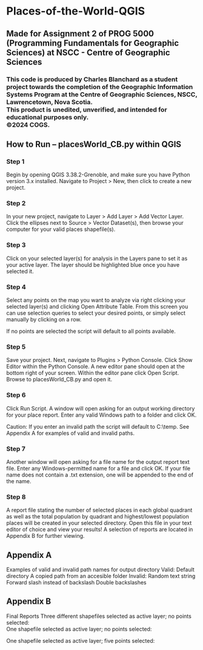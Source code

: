 # Places-of-the-World-QGIS 
## Made for Assignment 2 of PROG 5000 (Programming Fundamentals for Geographic Sciences) at NSCC - Centre of Geographic Sciences

### This code is produced by Charles Blanchard as a student project towards the completion of the Geographic Information Systems Program at the Centre of Geographic Sciences, NSCC, Lawrencetown, Nova Scotia. <br> This product is unedited, unverified, and intended for educational purposes only. <br> ©2024 COGS. 

## How to Run – placesWorld_CB.py within QGIS
### Step 1
Begin by opening QGIS 3.38.2-Grenoble, and make sure you have Python version 3.x installed. Navigate to Project > New, then click to create a new project. 
### Step 2
In your new project, navigate to Layer > Add Layer > Add Vector Layer. Click the ellipses next to Source > Vector Dataset(s), then browse your computer for your valid places shapefile(s). 

### Step 3
Click on your selected layer(s) for analysis in the Layers pane to set it as your active layer. The layer should be highlighted blue once you have selected it. 

### Step 4
Select any points on the map you want to analyze via right clicking your selected layer(s) and clicking Open Attribute Table. From this screen you can use selection queries to select your desired points, or simply select manually by clicking on a row.

If no points are selected the script will default to all points available.

### Step 5
Save your project. Next, navigate to Plugins > Python Console. Click Show Editor within the Python Console. A new editor pane should open at the bottom right of your screen. Within the editor pane click Open Script. Browse to placesWorld_CB.py and open it. 







### Step 6
Click Run Script. A window will open asking for an output working directory for your place report. Enter any valid Windows path to a folder and click OK.

Caution: If you enter an invalid path the script will default to C:\temp. See Appendix A for examples of valid and invalid paths.

### Step 7
Another window will open asking for a file name for the output report text file. Enter any Windows-permitted name for a file and click OK. If your file name does not contain a .txt extension, one will be appended to the end of the name.

 




### Step 8
A report file stating the number of selected places in each global quadrant as well as the total population by quadrant and highest/lowest population places will be created in your selected directory. Open this file in your text editor of choice and view your results! A selection of reports are located in Appendix B for further viewing.



## Appendix A
Examples of valid and invalid path names for output directory
Valid:
  Default directory
  A copied path from an accesible folder
Invalid:
  Random text string
  Forward slash instead of backslash
  Double backslashes

## Appendix B
Final Reports
Three different shapefiles selected as active layer; no points selected:  
One shapefile selected as active layer; no points selected:
  
One shapefile selected as active layer; five points selected:
  
  


